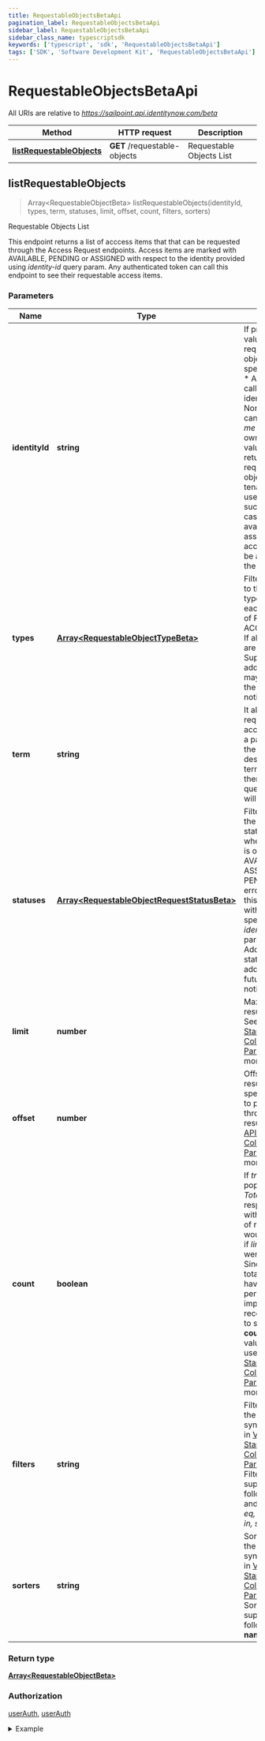 ```yaml
---
title: RequestableObjectsBetaApi
pagination_label: RequestableObjectsBetaApi
sidebar_label: RequestableObjectsBetaApi
sidebar_class_name: typescriptsdk
keywords: ['typescript', 'sdk', 'RequestableObjectsBetaApi'] 
tags: ['SDK', 'Software Development Kit', 'RequestableObjectsBetaApi']
---
```


# RequestableObjectsBetaApi

All URIs are relative to *https://sailpoint.api.identitynow.com/beta*

Method | HTTP request | Description
------------- | ------------- | -------------
[**listRequestableObjects**](RequestableObjectsBetaApi.md#listRequestableObjects) | **GET** /requestable-objects | Requestable Objects List



## listRequestableObjects

> Array&lt;RequestableObjectBeta&gt; listRequestableObjects(identityId, types, term, statuses, limit, offset, count, filters, sorters)

Requestable Objects List

This endpoint returns a list of acccess items that that can be requested through the Access Request endpoints. Access items are marked with AVAILABLE, PENDING or ASSIGNED with respect to the identity provided using *identity-id* query param. Any authenticated token can call this endpoint to see their requestable access items.

### Parameters


Name | Type | Description  | Notes
------------- | ------------- | ------------- | -------------
 **identityId** | **string**| If present, the value returns only requestable objects for the specified identity.  * Admin users can call this with any identity ID value.  * Non-admin users can only specify *me* or pass their own identity ID value.  * If absent, returns a list of all requestable objects for the tenant. Only admin users can make such a call. In this case, the available, pending, assigned accesses will not be annotated in the result. | [optional] [default to undefined]
 **types** | [**Array&lt;RequestableObjectTypeBeta&gt;**](../Models/RequestableObjectTypeBeta.md)| Filters the results to the specified type/types, where each type is one of ROLE or ACCESS_PROFILE. If absent, all types are returned. Support for additional types may be added in the future without notice. | [optional] [default to undefined]
 **term** | **string**| It allows searching requestable access items with a partial match on the name or description. If term is provided, then the *filter* query parameter will be ignored. | [optional] [default to undefined]
 **statuses** | [**Array&lt;RequestableObjectRequestStatusBeta&gt;**](../Models/RequestableObjectRequestStatusBeta.md)| Filters the result to the specified status/statuses, where each status is one of AVAILABLE, ASSIGNED, or PENDING. It is an error to specify this parameter without also specifying an *identity-id* parameter. Additional statuses may be added in the future without notice. | [optional] [default to undefined]
 **limit** | **number**| Max number of results to return. See [V3 API Standard Collection Parameters](https://developer.sailpoint.com/idn/api/standard-collection-parameters) for more information. | [optional] [default to 250]
 **offset** | **number**| Offset into the full result set. Usually specified with *limit* to paginate through the results. See [V3 API Standard Collection Parameters](https://developer.sailpoint.com/idn/api/standard-collection-parameters) for more information. | [optional] [default to 0]
 **count** | **boolean**| If *true* it will populate the *X-Total-Count* response header with the number of results that would be returned if *limit* and *offset* were ignored.  Since requesting a total count can have a performance impact, it is recommended not to send **count&#x3D;true** if that value will not be used.  See [V3 API Standard Collection Parameters](https://developer.sailpoint.com/idn/api/standard-collection-parameters) for more information. | [optional] [default to false]
 **filters** | **string**| Filter results using the standard syntax described in [V3 API Standard Collection Parameters](https://developer.sailpoint.com/idn/api/standard-collection-parameters#filtering-results)  Filtering is supported for the following fields and operators:  **id**: *eq, in*  **name**: *eq, in, sw*  | [optional] [default to undefined]
 **sorters** | **string**| Sort results using the standard syntax described in [V3 API Standard Collection Parameters](https://developer.sailpoint.com/idn/api/standard-collection-parameters#sorting-results)  Sorting is supported for the following fields: **name**  | [optional] [default to undefined]

### Return type

[**Array&lt;RequestableObjectBeta&gt;**](../Models/RequestableObjectBeta.md)

### Authorization

[userAuth](https://developer.sailpoint.com/docs/api/v3/identity-security-cloud-v-3-api#authentication), [userAuth](https://developer.sailpoint.com/docs/api/v3/identity-security-cloud-v-3-api#authentication)

<details>
<summary>Example</summary>

```javascript
import { Configuration, RequestableObjectsBetaApi } from "sailpoint-api-client";
const apiConfig = new Configuration();
const requestableObjectsBetaApi = new RequestableObjectsBetaApi(apiConfig);

[ {
  "requestCommentsRequired" : false,
  "ownerRef" : {
    "name" : "Alison Ferguso",
    "id" : "5168015d32f890ca15812c9180835d2e",
    "type" : "IDENTITY",
    "email" : "alison.ferguso@identitysoon.com"
  },
  "created" : "2017-07-11T18:45:37.098Z",
  "name" : "Applied Research Access",
  "modified" : "2018-06-25T20:22:28.104Z",
  "description" : "Access to research information, lab results, and schematics.",
  "identityRequestId" : "identityRequestId",
  "id" : "2c9180835d2e5168015d32f890ca1581",
  "type" : "ACCESS_PROFILE",
  "requestStatus" : ""
}, {
  "requestCommentsRequired" : false,
  "ownerRef" : {
    "name" : "Alison Ferguso",
    "id" : "5168015d32f890ca15812c9180835d2e",
    "type" : "IDENTITY",
    "email" : "alison.ferguso@identitysoon.com"
  },
  "created" : "2017-07-11T18:45:37.098Z",
  "name" : "Applied Research Access",
  "modified" : "2018-06-25T20:22:28.104Z",
  "description" : "Access to research information, lab results, and schematics.",
  "identityRequestId" : "identityRequestId",
  "id" : "2c9180835d2e5168015d32f890ca1581",
  "type" : "ACCESS_PROFILE",
  "requestStatus" : ""
} ]


const identityId : string = "e7eab60924f64aa284175b9fa3309599"; // If present, the value returns only requestable objects for the specified identity.  * Admin users can call this with any identity ID value.  * Non-admin users can only specify *me* or pass their own identity ID value.  * If absent, returns a list of all requestable objects for the tenant. Only admin users can make such a call. In this case, the available, pending, assigned accesses will not be annotated in the result. (optional) (default to undefined)
const types : Array<RequestableObjectTypeBeta> = ROLE,ACCESS_PROFILE; // Filters the results to the specified type/types, where each type is one of ROLE or ACCESS_PROFILE. If absent, all types are returned. Support for additional types may be added in the future without notice. (optional) (default to undefined)
const term : string = "Finance Role"; // It allows searching requestable access items with a partial match on the name or description. If term is provided, then the *filter* query parameter will be ignored. (optional) (default to undefined)
const statuses : Array<RequestableObjectRequestStatusBeta> = [ASSIGNED, PENDING]; // Filters the result to the specified status/statuses, where each status is one of AVAILABLE, ASSIGNED, or PENDING. It is an error to specify this parameter without also specifying an *identity-id* parameter. Additional statuses may be added in the future without notice. (optional) (default to undefined)
const limit : number = 250; // Max number of results to return. See [V3 API Standard Collection Parameters](https://developer.sailpoint.com/idn/api/standard-collection-parameters) for more information. (optional) (default to 250)
const offset : number = 0; // Offset into the full result set. Usually specified with *limit* to paginate through the results. See [V3 API Standard Collection Parameters](https://developer.sailpoint.com/idn/api/standard-collection-parameters) for more information. (optional) (default to 0)
const count : boolean = true; // If *true* it will populate the *X-Total-Count* response header with the number of results that would be returned if *limit* and *offset* were ignored.  Since requesting a total count can have a performance impact, it is recommended not to send **count=true** if that value will not be used.  See [V3 API Standard Collection Parameters](https://developer.sailpoint.com/idn/api/standard-collection-parameters) for more information. (optional) (default to false)
const filters : string = "name sw "bob""; // Filter results using the standard syntax described in [V3 API Standard Collection Parameters](https://developer.sailpoint.com/idn/api/standard-collection-parameters#filtering-results)  Filtering is supported for the following fields and operators:  **id**: *eq, in*  **name**: *eq, in, sw*  (optional) (default to undefined)
const sorters : string = "name"; // Sort results using the standard syntax described in [V3 API Standard Collection Parameters](https://developer.sailpoint.com/idn/api/standard-collection-parameters#sorting-results)  Sorting is supported for the following fields: **name**  (optional) (default to undefined)

try {
    const val = await requestableObjectsBetaApi.listRequestableObjects();
    
    // Below is a request that includes all optional parameters      
    // const val = await requestableObjectsBetaApi.listRequestableObjects(identityId, types, term, statuses, limit, offset, count, filters, sorters);
    console.log('API called successfully. Returned data: ' + val.data);
    
} catch (error) {
    console.error('Error occurred while calling API: ', error);
}
```
</details>

